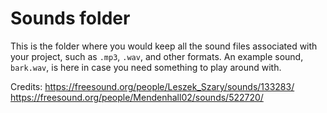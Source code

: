 # Sounds folder

This is the folder where you would keep all the sound files associated with your project, such as `.mp3`, `.wav`, and other formats. An example sound, `bark.wav`, is here in case you need something to play around with.

Credits: 
https://freesound.org/people/Leszek_Szary/sounds/133283/
https://freesound.org/people/Mendenhall02/sounds/522720/
